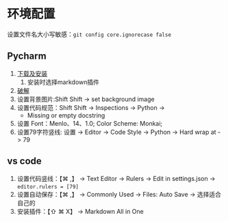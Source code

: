 # 环境配置

设置文件名大小写敏感：`git config core.ignorecase false`

## Pycharm

1. [下载及安装](https://www.jetbrains.com/pycharm/download/)
   1. 安装时选择markdown插件
2. [破解](http://idea.lanyus.com)
3. 设置背景图片:Shift Shift -> set background image
4. 设置代码规范：Shift Shift -> Inspections -> Python -> 
   - Missing or empty docstring
5. 设置 Font：Menlo、14、1.0; Color Scheme: Monkai;
6. 设置79字符竖线: 设置 -> Editor -> Code Style -> Python -> Hard wrap at -> 79

## vs code

1. 设置代码竖线：【⌘ ,】 -> Text Editor -> Rulers -> Edit in settings.json -> `editor.rulers = [79]`
2. 设置自动保存：【⌘ ,】 -> Commonly Used -> Files: Auto Save -> 选择适合自己的
3. 安装插件：【⇧ ⌘ X】 -> Markdown All in One
